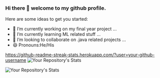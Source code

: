 
### Hi there 👋 welcome to my github profile.
<!-- 
<!-- **gudlad/gudlad** is a ✨ _special_ ✨ repository because its `README.md` (this file) appears on your GitHub profile. -->

Here are some ideas to get you started:

- 🔭 I’m currently working on my final year project ...
- 🌱 I’m currently learning ML related stuff ...
- 👯 I’m looking to collaborate on .java related projects ...
- 😄 Pronouns:He/His
<!-- - 🤔 I’m looking for help with ...
- 💬 Ask me about ...
- 📫 How to reach me: ...
- ⚡ Fun fact: ... -->

https://github-readme-streak-stats.herokuapp.com/?user=your-github-username
![Your Repository's Stats](https://github-readme-stats.vercel.app/api?username=gudlad&show_icons=true)
 

![Your Repository's Stats](https://github-readme-stats.vercel.app/api/top-langs/?username=gudlad&theme=blue-green)
 
